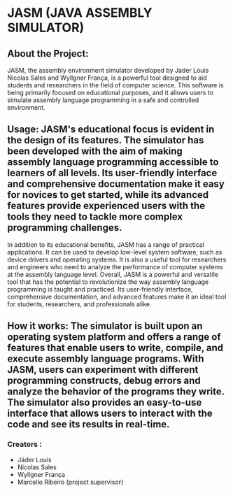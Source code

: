# JASM (JAVA ASSEMBLY SIMULATOR) 
## About the Project:
JASM, the assembly environment simulator developed by Jader Louis Nicolas Sales and Wyllgner França, is a powerful tool designed to aid students and researchers in the field of computer science. This software is being primarily focused on educational purposes, 
and it allows users to simulate assembly language programming in a safe and controlled environment.
## Usage: JASM's educational focus is evident in the design of its features. The simulator has been developed with the aim of making assembly language programming accessible to learners of all levels. Its user-friendly interface and comprehensive documentation make it easy for novices to get started, while its advanced features provide experienced users with the tools they need to tackle more complex programming challenges.
In addition to its educational benefits, JASM has a range of practical applications. It can be used to develop low-level system software, such as device drivers and operating systems. It is also a useful tool for researchers and engineers who need to analyze the performance of computer systems at the assembly language level.
Overall, JASM is a powerful and versatile tool that has the potential to revolutionize the way assembly language programming is taught and practiced. Its user-friendly interface, comprehensive documentation, and advanced features make it an ideal tool for students, researchers, and professionals alike.
## How it works: The simulator is built upon an operating system platform and offers a range of features that enable users to write, compile, and execute assembly language programs. With JASM, users can experiment with different programming constructs, debug errors and analyze the behavior of the programs they write. The simulator also provides an easy-to-use interface that allows users to interact with the code and see its results in real-time.
### Creators : 
- Jáder Louis 
- Nicolas Sales
- Wyllgner França
- Marcello Ribeiro (project supervisor) 




